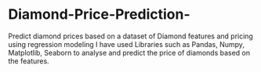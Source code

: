 # Diamond-Price-Prediction-

Predict diamond prices based on a dataset of Diamond features and pricing using regression modeling
I have used Libraries such as Pandas, Numpy, Matplotlib, Seaborn to analyse and predict the price of diamonds based on the features.


